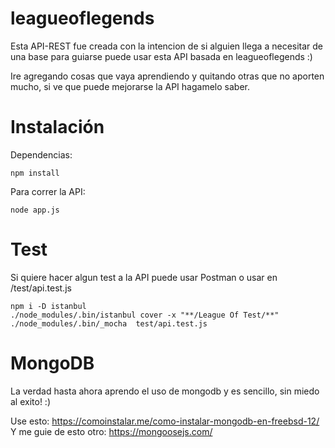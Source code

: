 # leagueoflegends

Esta API-REST fue creada con la intencion de si alguien llega a necesitar de una base para guiarse puede usar esta API basada en leagueoflegends :)

Ire agregando cosas que vaya aprendiendo y quitando otras que no aporten mucho, si ve que puede mejorarse la API hagamelo saber.

# Instalación

Dependencias:

```
npm install
```

Para correr la API:

```
node app.js
```

# Test

Si quiere hacer algun test a la API puede usar Postman o usar en /test/api.test.js

```
npm i -D istanbul
./node_modules/.bin/istanbul cover -x "**/League Of Test/**"  ./node_modules/.bin/_mocha  test/api.test.js
```

# MongoDB

La verdad hasta ahora aprendo el uso de mongodb y es sencillo, sin miedo al exito! :)

Use esto: https://comoinstalar.me/como-instalar-mongodb-en-freebsd-12/
Y me guie de esto otro: https://mongoosejs.com/
